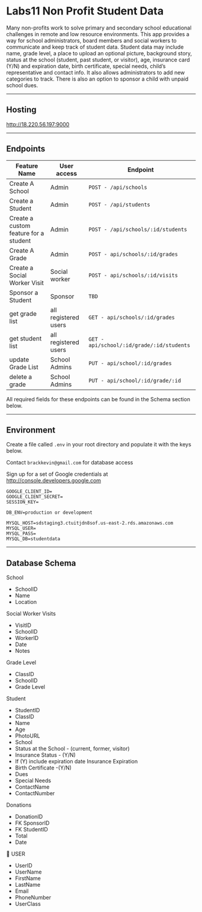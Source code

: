 # Labs11 Non Profit Student Data

Many non-profits work to solve primary and secondary school educational challenges in remote and low resource environments.  This app provides a way for school administrators, board members and social workers to communicate and keep track of student data. Student data may include name, grade level, a place to upload an optional picture, background story, status at the school (student, past student, or visitor), age, insurance card (Y/N) and expiration date, birth certificate, special needs, child’s representative and contact info. It also allows administrators to add new categories to track.  There is also an option to sponsor a child with unpaid school dues. 

-----
## Hosting
http://18.220.56.197:9000

-----
## Endpoints

|Feature Name|User access|Endpoint|
|------------|-----------|--------|
|Create A School|Admin|`POST - /api/schools`|
|Create a Student|Admin|`POST - /api/students`|
|Create a custom feature for a student|Admin|`POST - /api/schools/:id/students`|
|Create A Grade|Admin|`POST - api/schools/:id/grades`|
|Create a Social Worker Visit|Social worker|`POST - api/schools/:id/visits`|
|Sponsor a Student|Sponsor|`TBD`|
|get grade list|all registered users|`GET - api/schools/:id/grades`|
|get student list|all registered users|`GET - api/school/:id/grade/:id/students`|
|update Grade List|School Admins|`PUT - api/school/:id/grades`|
|delete a grade|School Admins|`PUT - api/school/:id/grade/:id`|

All required fields for these endpoints can be found in the Schema section below.

-----
## Environment

Create a file called `.env` in your root directory and populate it with the keys below.

Contact `brackkevin@gmail.com` for database access

Sign up for a set of Google credentials at http://console.developers.google.com

```
GOOGLE_CLIENT_ID=
GOOGLE_CLIENT_SECRET=
SESSION_KEY=

DB_ENV=production or development

MYSQL_HOST=sdstaging3.ctuitjdn8sof.us-east-2.rds.amazonaws.com
MYSQL_USER=
MYSQL_PASS=
MYSQL_DB=studentdata
```

-----
## Database Schema

School
* SchoolID
* Name
* Location
	
Social Worker Visits
* VisitID
* SchoolID
* WorkerID
* Date
* Notes

Grade Level
* ClassID
* SchoolID
* Grade Level

Student
* StudentID
* ClassID
* Name
* Age
* PhotoURL
* School
* Status at the School - (current, former, visitor)
* Insurance Status - (Y/N) 
* If (Y) include expiration date
		Insurance Expiration
* Birth Certificate -(Y/N)
* Dues
* Special Needs
* ContactName
* ContactNumber	

Donations
* DonationID
* FK SponsorID
* FK StudentID
* Total
* Date
	

USER
* UserID
* UserName
* FirstName
* LastName
* Email
* PhoneNumber
* UserClass

